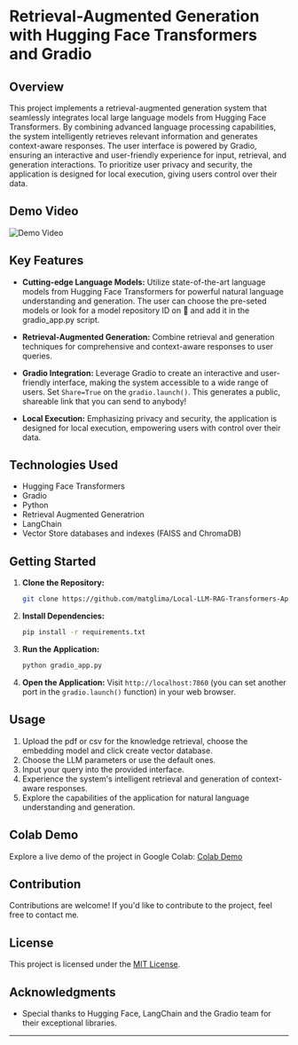 # Retrieval-Augmented Generation with Hugging Face Transformers and Gradio

## Overview

This project implements a retrieval-augmented generation system that seamlessly integrates local large language models from Hugging Face Transformers. By combining advanced language processing capabilities, the system intelligently retrieves relevant information and generates context-aware responses. The user interface is powered by Gradio, ensuring an interactive and user-friendly experience for input, retrieval, and generation interactions. To prioritize user privacy and security, the application is designed for local execution, giving users control over their data.

## Demo Video

![Demo Video](demo_gif.gif)


## Key Features

- **Cutting-edge Language Models:** Utilize state-of-the-art language models from Hugging Face Transformers for powerful natural language understanding and generation. The user can choose the pre-seted models or look for a model repository ID on 🤗 and add it in the gradio_app.py script.

- **Retrieval-Augmented Generation:** Combine retrieval and generation techniques for comprehensive and context-aware responses to user queries.

- **Gradio Integration:** Leverage Gradio to create an interactive and user-friendly interface, making the system accessible to a wide range of users. Set `Share=True` on the `gradio.launch()`. This generates a public, shareable link that you can send to anybody!

- **Local Execution:** Emphasizing privacy and security, the application is designed for local execution, empowering users with control over their data.

## Technologies Used

- Hugging Face Transformers
- Gradio
- Python
- Retrieval Augmented Generatrion
- LangChain
- Vector Store databases and indexes (FAISS and ChromaDB)

## Getting Started

1. **Clone the Repository:**
    ```bash
    git clone https://github.com/matglima/Local-LLM-RAG-Transformers-App.git
    ```

2. **Install Dependencies:**
    ```bash
    pip install -r requirements.txt
    ```

3. **Run the Application:**
    ```bash
    python gradio_app.py
    ```

4. **Open the Application:**
    Visit `http://localhost:7860` (you can set another port in the `gradio.launch()` function) in your web browser.

## Usage

1. Upload the pdf or csv for the knowledge retrieval, choose the embedding model and click create vector database.
2. Choose the LLM parameters or use the default ones.
3. Input your query into the provided interface.
4. Experience the system's intelligent retrieval and generation of context-aware responses.
5. Explore the capabilities of the application for natural language understanding and generation.

## Colab Demo

Explore a live demo of the project in Google Colab: [Colab Demo](https://colab.research.google.com/drive/1_p-d5KCo2aUwaDBOJr_vVddSWkIjOW6V?usp=sharing)

## Contribution

Contributions are welcome! If you'd like to contribute to the project, feel free to contact me.

## License

This project is licensed under the [MIT License](LICENSE).

## Acknowledgments

- Special thanks to Hugging Face, LangChain and the Gradio team for their exceptional libraries.

---

















